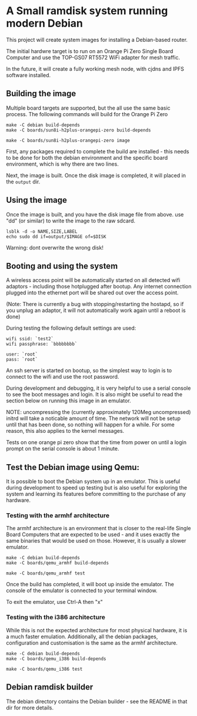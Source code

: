 A Small ramdisk system running modern Debian
============================================

This project will create system images for installing a Debian-based
router.

The initial hardwre target is to run on an Orange Pi Zero Single Board
Computer and use the TOP-GS07 RT5572 WiFi adapter for mesh traffic.

In the future, it will create a fully working mesh node, with cjdns
and IPFS software installed.


Building the image
------------------

Multiple board targets are supported, but the all use the same basic
process.  The following commands will build for the Orange Pi Zero

    make -C debian build-depends
    make -C boards/sun8i-h2plus-orangepi-zero build-depends

    make -C boards/sun8i-h2plus-orangepi-zero image

First, any packages required to complete the build are installed -
this needs to be done for both the debian environment and the specific
board environment, which is why there are two lines.

Next, the image is built.  Once the disk image is completed, it will placed
in the `output` dir.

Using the image
---------------

Once the image is built, and you have the disk image file from above.
use "dd" (or similar) to write the image to the raw sdcard.

    lsblk -d -o NAME,SIZE,LABEL
    echo sudo dd if=output/$IMAGE of=$DISK

Warning: dont overwrite the wrong disk!

Booting and using the system
----------------------------

A wireless access point will be automatically started on all detected
wifi adaptors - including those hotplugged after bootup.  Any internet
connection plugged into the ethernet port will be shared out over the
access point.

(Note: There is currently a bug with stopping/restarting the hostapd,
so if you unplug an adaptor, it will not automatically work again until
a reboot is done)

During testing the following default settings are used:

    wifi ssid: `test2`
    wifi passphrase: `bbbbbbbb`

    user: `root`
    pass: `root`

An ssh server is started on bootup, so the simplest way to login is to
connect to the wifi and use the root password.

During development and debugging, it is very helpful to use a serial
console to see the boot messages and login.  It is also might be useful
to read the section below on running this image in an emulator.

NOTE: uncompressing the (currently approximately 120Meg uncompressed) initrd
will take a noticable amount of time.  The network will not be setup until
that has been done, so nothing will happen for a while.  For some reason, this
also applies to the kernel messages.

Tests on one orange pi zero show that the time from power on until a login
prompt on the serial console is about 1 minute.


Test the Debian image using Qemu:
---------------------------------

It is possible to boot the Debian system up in an emulator.  This is
useful during development to speed up testing but is also useful for
exploring the system and learning its features before committing to the
purchase of any hardware.

### Testing with the armhf architecture

The armhf architecture is an environment that is closer to the real-life
Single Board Computers that are expected to be used - and it uses exactly
the same binaries that would be used on those.  However, it is usually
a slower emulator.

    make -C debian build-depends
    make -C boards/qemu_armhf build-depends

    make -C boards/qemu_armhf test

Once the build has completed, it will boot up inside the emulator.  The
console of the emulator is connected to your terminal window.

To exit the emulator, use Ctrl-A then "x"

### Testing with the i386 architecture

While this is not the expected architecture for most physical hardware,
it is a much faster emulation.  Additionally, all the debian packages,
configuration and customisation is the same as the armhf architecture.

    make -C debian build-depends
    make -C boards/qemu_i386 build-depends

    make -C boards/qemu_i386 test

Debian ramdisk builder
----------------------

The debian directory contains the Debian builder - see the README in
that dir for more details.

